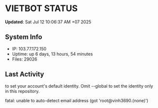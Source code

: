 # VIETBOT STATUS
**Updated**: Sat Jul 12 10:06:37 AM +07 2025

## System Info
- IP: 103.77.172.150
- Uptime: up 6 days, 13 hours, 54 minutes
- Files: 29026

## Last Activity

to set your account's default identity.
Omit --global to set the identity only in this repository.

fatal: unable to auto-detect email address (got 'root@vinh3690.(none)')
